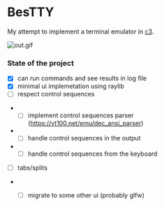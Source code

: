 # BesTTY

My attempt to implement a terminal emulator in [c3](https://c3-lang.org).

![out.gif](/showcase/out.gif)

### State of the project

- [x] can run commands and see results in log file
- [x] minimal ui implemetation using raylib
- [ ] respect control sequences
- - [ ] implement control sequences parser (https://vt100.net/emu/dec_ansi_parser)
- - [ ] handle control sequences in the output
- - [ ] handle control sequences from the keyboard
- [ ] tabs/splits
- - [ ] migrate to some other ui (probably glfw)


